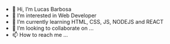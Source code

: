 - 👋 Hi, I’m Lucas Barbosa
- 👀 I’m interested in Web Developer
- 🌱 I’m currently learning HTML, CSS, JS, NODEJS and REACT
- 💞️ I’m looking to collaborate on ...
- 📫 How to reach me ...

<!---
Gluske/Gluske is a ✨ special ✨ repository because its `README.md` (this file) appears on your GitHub profile.
You can click the Preview link to take a look at your changes.
--->
